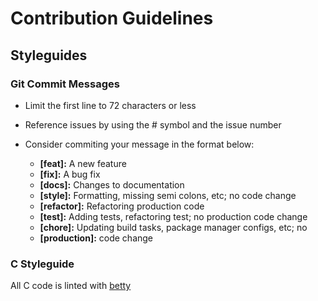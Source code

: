 # Contribution Guidelines

## Styleguides

### Git Commit Messages

- Limit the first line to 72 characters or less
- Reference issues by using the # symbol and the issue number
- Consider commiting your message in the format below:

    * **[feat]:** A new feature
    * **[fix]:** A bug fix
    * **[docs]:** Changes to documentation
    * **[style]:** Formatting, missing semi colons, etc; no code change
    * **[refactor]:** Refactoring production code
    * **[test]:** Adding tests, refactoring test; no production code change
    * **[chore]:** Updating build tasks, package manager configs, etc; no
    * **[production]:** code change

### C Styleguide

All C code is linted with [betty](https://github.com/ALX/Betty)
